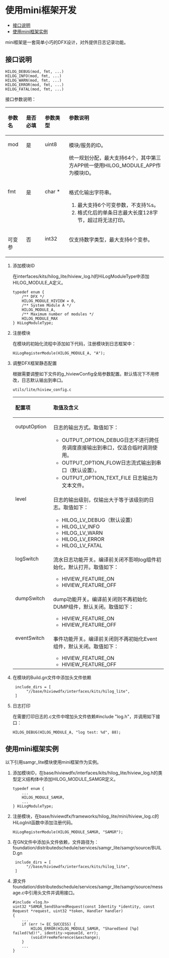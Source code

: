 # 使用mini框架开发<a name="ZH-CN_TOPIC_0000001063393902"></a>

-   [接口说明](#section183731439142417)
-   [使用mini框架实例](#section153112047155419)

mini框架是一套简单小巧的DFX设计，对外提供日志记录功能。

## 接口说明<a name="section183731439142417"></a>

```
HILOG_DEBUG(mod, fmt, ...)
HILOG_INFO(mod, fmt, ...)
HILOG_WARN(mod, fmt, ...)
HILOG_ERROR(mod, fmt, ...)
HILOG_FATAL(mod, fmt, ...)
```

接口参数说明：

<a name="table998125624816"></a>
<table><thead align="left"><tr id="row10981135611481"><th class="cellrowborder" valign="top" width="11.57%" id="mcps1.1.5.1.1"><p id="p11981145674811"><a name="p11981145674811"></a><a name="p11981145674811"></a>参数名</p>
</th>
<th class="cellrowborder" valign="top" width="11.83%" id="mcps1.1.5.1.2"><p id="p39821456124810"><a name="p39821456124810"></a><a name="p39821456124810"></a>是否必填</p>
</th>
<th class="cellrowborder" valign="top" width="15.21%" id="mcps1.1.5.1.3"><p id="p139822056104811"><a name="p139822056104811"></a><a name="p139822056104811"></a>参数类型</p>
</th>
<th class="cellrowborder" valign="top" width="61.39%" id="mcps1.1.5.1.4"><p id="p3982145618482"><a name="p3982145618482"></a><a name="p3982145618482"></a>参数说明</p>
</th>
</tr>
</thead>
<tbody><tr id="row209821456144818"><td class="cellrowborder" valign="top" width="11.57%" headers="mcps1.1.5.1.1 "><p id="p20982125616483"><a name="p20982125616483"></a><a name="p20982125616483"></a>mod</p>
</td>
<td class="cellrowborder" valign="top" width="11.83%" headers="mcps1.1.5.1.2 "><p id="p1298245634810"><a name="p1298245634810"></a><a name="p1298245634810"></a>是</p>
</td>
<td class="cellrowborder" valign="top" width="15.21%" headers="mcps1.1.5.1.3 "><p id="p1198295634817"><a name="p1198295634817"></a><a name="p1198295634817"></a>uint8</p>
</td>
<td class="cellrowborder" valign="top" width="61.39%" headers="mcps1.1.5.1.4 "><p id="p0982145634817"><a name="p0982145634817"></a><a name="p0982145634817"></a>模块/服务的ID。</p>
<p id="p1982155664820"><a name="p1982155664820"></a><a name="p1982155664820"></a>统一规划分配，最大支持64个，其中第三方APP统一使用HILOG_MODULE_APP作为模块ID。</p>
</td>
</tr>
<tr id="row1898225611489"><td class="cellrowborder" valign="top" width="11.57%" headers="mcps1.1.5.1.1 "><p id="p9982656164812"><a name="p9982656164812"></a><a name="p9982656164812"></a>fmt</p>
</td>
<td class="cellrowborder" valign="top" width="11.83%" headers="mcps1.1.5.1.2 "><p id="p998255616484"><a name="p998255616484"></a><a name="p998255616484"></a>是</p>
</td>
<td class="cellrowborder" valign="top" width="15.21%" headers="mcps1.1.5.1.3 "><p id="p18982256194818"><a name="p18982256194818"></a><a name="p18982256194818"></a>char *</p>
</td>
<td class="cellrowborder" valign="top" width="61.39%" headers="mcps1.1.5.1.4 "><p id="p2982165664818"><a name="p2982165664818"></a><a name="p2982165664818"></a>格式化输出字符串。</p>
<a name="ol19982256164816"></a><a name="ol19982256164816"></a><ol id="ol19982256164816"><li>最大支持6个可变参数，不支持%s。</li><li>格式化后的单条日志最大长度128字节，超过将无法打印。</li></ol>
</td>
</tr>
<tr id="row16982105613488"><td class="cellrowborder" valign="top" width="11.57%" headers="mcps1.1.5.1.1 "><p id="p1898225604813"><a name="p1898225604813"></a><a name="p1898225604813"></a>可变参</p>
</td>
<td class="cellrowborder" valign="top" width="11.83%" headers="mcps1.1.5.1.2 "><p id="p1698217568486"><a name="p1698217568486"></a><a name="p1698217568486"></a>否</p>
</td>
<td class="cellrowborder" valign="top" width="15.21%" headers="mcps1.1.5.1.3 "><p id="p189834566489"><a name="p189834566489"></a><a name="p189834566489"></a>int32</p>
</td>
<td class="cellrowborder" valign="top" width="61.39%" headers="mcps1.1.5.1.4 "><p id="p9983175654814"><a name="p9983175654814"></a><a name="p9983175654814"></a>仅支持数字类型，最大支持6个变参。</p>
</td>
</tr>
</tbody>
</table>

1.  添加模块ID

    在interfaces/kits/hilog\_lite/hiview\_log.h的HiLogModuleType中添加HILOG\_MODULE\_A定义。

    ```
    typedef enum {
        /** DFX */    
        HILOG_MODULE_HIVIEW = 0,    
        /** System Module A */    
        HILOG_MODULE_A,    
        /** Maximum number of modules */
        HILOG_MODULE_MAX
    } HiLogModuleType;
    ```

2.  注册模块

    在模块的初始化流程中添加如下代码，注册模块到日志框架中：

    ```
    HiLogRegisterModule(HILOG_MODULE_A, "A");
    ```

3.  调整DFX框架静态配置

    根据需要调整如下文件的g\_hiviewConfig全局参数配置。默认情况下不用修改，日志默认输出到串口。

    ```
    utils/lite/hiview_config.c
    ```

    <a name="table15664428164516"></a>
    <table><thead align="left"><tr id="row07061028154510"><th class="cellrowborder" valign="top" width="25.180000000000003%" id="mcps1.1.3.1.1"><p id="p10706128184514"><a name="p10706128184514"></a><a name="p10706128184514"></a>配置项</p>
    </th>
    <th class="cellrowborder" valign="top" width="74.82%" id="mcps1.1.3.1.2"><p id="p11706928194520"><a name="p11706928194520"></a><a name="p11706928194520"></a>取值及含义</p>
    </th>
    </tr>
    </thead>
    <tbody><tr id="row8706828154511"><td class="cellrowborder" valign="top" width="25.180000000000003%" headers="mcps1.1.3.1.1 "><p id="p19706112824514"><a name="p19706112824514"></a><a name="p19706112824514"></a>outputOption</p>
    </td>
    <td class="cellrowborder" valign="top" width="74.82%" headers="mcps1.1.3.1.2 "><p id="p9706528104512"><a name="p9706528104512"></a><a name="p9706528104512"></a>日志的输出方式。取值如下：</p>
    <a name="ul113982579190"></a><a name="ul113982579190"></a><ul id="ul113982579190"><li>OUTPUT_OPTION_DEBUG日志不进行跨任务调度直接输出到串口，仅适合临时调测使用。</li><li>OUTPUT_OPTION_FLOW日志流式输出到串口（默认设置）。</li><li>OUTPUT_OPTION_TEXT_FILE 日志输出为文本文件。</li></ul>
    </td>
    </tr>
    <tr id="row1270720281453"><td class="cellrowborder" valign="top" width="25.180000000000003%" headers="mcps1.1.3.1.1 "><p id="p137071528164516"><a name="p137071528164516"></a><a name="p137071528164516"></a>level</p>
    </td>
    <td class="cellrowborder" valign="top" width="74.82%" headers="mcps1.1.3.1.2 "><p id="p177071428154510"><a name="p177071428154510"></a><a name="p177071428154510"></a>日志的输出级别，仅输出大于等于该级别的日志。取值如下：</p>
    <a name="ul1021772614515"></a><a name="ul1021772614515"></a><ul id="ul1021772614515"><li>HILOG_LV_DEBUG（默认设置）</li><li>HILOG_LV_INFO</li><li>HILOG_LV_WARN</li><li>HILOG_LV_ERROR</li><li>HILOG_LV_FATAL</li></ul>
    </td>
    </tr>
    <tr id="row17707142814513"><td class="cellrowborder" valign="top" width="25.180000000000003%" headers="mcps1.1.3.1.1 "><p id="p11707192814517"><a name="p11707192814517"></a><a name="p11707192814517"></a>logSwitch</p>
    </td>
    <td class="cellrowborder" valign="top" width="74.82%" headers="mcps1.1.3.1.2 "><p id="p870711281452"><a name="p870711281452"></a><a name="p870711281452"></a>流水日志功能开关。编译前关闭不影响log组件初始化，默认打开。取值如下：</p>
    <a name="ul1698616567457"></a><a name="ul1698616567457"></a><ul id="ul1698616567457"><li>HIVIEW_FEATURE_ON</li><li>HIVIEW_FEATURE_OFF</li></ul>
    </td>
    </tr>
    <tr id="row6708132813453"><td class="cellrowborder" valign="top" width="25.180000000000003%" headers="mcps1.1.3.1.1 "><p id="p1570813280453"><a name="p1570813280453"></a><a name="p1570813280453"></a>dumpSwitch</p>
    </td>
    <td class="cellrowborder" valign="top" width="74.82%" headers="mcps1.1.3.1.2 "><p id="p970852810459"><a name="p970852810459"></a><a name="p970852810459"></a>dump功能开关。编译前关闭则不再初始化DUMP组件，默认关闭。取值如下：</p>
    <a name="ul122703764613"></a><a name="ul122703764613"></a><ul id="ul122703764613"><li>HIVIEW_FEATURE_ON</li><li>HIVIEW_FEATURE_OFF</li></ul>
    </td>
    </tr>
    <tr id="row87081282452"><td class="cellrowborder" valign="top" width="25.180000000000003%" headers="mcps1.1.3.1.1 "><p id="p11708128124511"><a name="p11708128124511"></a><a name="p11708128124511"></a>eventSwitch</p>
    </td>
    <td class="cellrowborder" valign="top" width="74.82%" headers="mcps1.1.3.1.2 "><p id="p17708202834519"><a name="p17708202834519"></a><a name="p17708202834519"></a>事件功能开关。编译前关闭则不再初始化Event组件，默认关闭。取值如下：</p>
    <a name="ul845720186469"></a><a name="ul845720186469"></a><ul id="ul845720186469"><li>HIVIEW_FEATURE_ON</li><li>HIVIEW_FEATURE_OFF</li></ul>
    </td>
    </tr>
    </tbody>
    </table>

4.  在模块的Build.gn文件中添加头文件依赖

    ```
     include_dirs = [
          "//base/hiviewdfx/interfaces/kits/hilog_lite",
     ]
    ```

5.  日志打印

    在需要打印日志的.c文件中增加头文件依赖\#include "log.h"，并调用如下接口：

    ```
    HILOG_DEBUG(HILOG_MODULE_A, "log test: %d", 88);
    ```


## 使用mini框架实例<a name="section153112047155419"></a>

以下引用samgr\_lite模块使用mini框架作为实例。

1.  添加模块ID，在base/hiviewdfx/interfaces/kits/hilog\_lite/hiview\_log.h的类型定义结构体中添加HILOG\_MODULE\_SAMGR定义。

    ```
    typedef enum {
        ...
        HILOG_MODULE_SAMGR,
        ...
    } HiLogModuleType;
    ```

2.  注册模块，在base/hiviewdfx/frameworks/hilog\_lite/mini/hiview\_log.c的HiLogInit函数中添加注册代码。

    ```
    HiLogRegisterModule(HILOG_MODULE_SAMGR, "SAMGR");
    ```

3.  在GN文件中添加头文件依赖，文件路径为：foundation/distributedschedule/services/samgr\_lite/samgr/source/BUILD.gn

    ```
     include_dirs = [
          "//base/hiviewdfx/interfaces/kits/hilog_lite",
     ]
    ```

4.  源文件foundation/distributedschedule/services/samgr\_lite/samgr/source/message.c中引用头文件并调用接口。

    ```
    #include <log.h>
    uint32 *SAMGR_SendSharedRequest(const Identity *identity, const Request *request, uint32 *token, Handler handler)
    {
        ...
        if (err != EC_SUCCESS) {
            HILOG_ERROR(HILOG_MODULE_SAMGR, "SharedSend [%p] failed(%d)!", identity->queueId, err);
            (void)FreeReference(&exchange);
        }
        ...
    }
    ```


